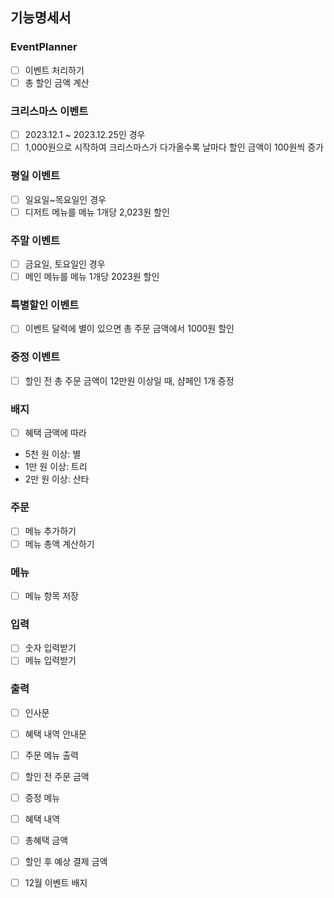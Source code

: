 ## 기능명세서

### EventPlanner
- [ ] 이벤트 처리하기
- [ ] 총 할인 금액 계산

### 크리스마스 이벤트
- [ ] 2023.12.1 ~ 2023.12.25인 경우
- [ ] 1,000원으로 시작하여 크리스마스가 다가올수록 날마다 할인 금액이 100원씩 증가

### 평일 이벤트
- [ ] 일요일~목요일인 경우
- [ ] 디저트 메뉴를 메뉴 1개당 2,023원 할인

### 주말 이벤트
- [ ] 금요일, 토요일인 경우
- [ ] 메인 메뉴를 메뉴 1개당 2023원 할인

### 특별할인 이벤트
- [ ] 이벤트 달력에 별이 있으면 총 주문 금액에서 1000원 할인

### 증정 이벤트
- [ ] 할인 전 총 주문 금액이 12만원 이상일 때, 샴페인 1개 증정

### 배지
- [ ] 혜택 금액에 따라
- 5천 원 이상: 별 
- 1만 원 이상: 트리
- 2만 원 이상: 산타

### 주문
- [ ] 메뉴 추가하기
- [ ] 메뉴 총액 계산하기

### 메뉴
- [ ] 메뉴 항목 저장

### 입력
- [ ] 숫자 입력받기
- [ ] 메뉴 입력받기

### 출력
- [ ] 인사문
- [ ] 혜택 내역 안내문
- [ ] 주문 메뉴 출력
- [ ] 할인 전 주문 금액
- [ ] 증정 메뉴
- [ ] 혜택 내역
- [ ] 총혜택 금액
- [ ] 할인 후 예상 결제 금액
- [ ] 12월 이벤트 배지

